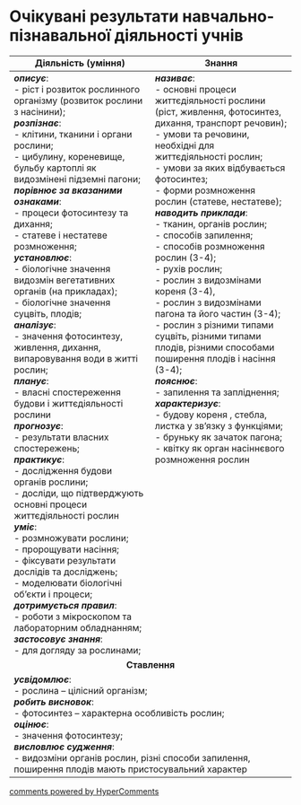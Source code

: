 <div id="hypercomments_widget" class="js-hypercomments-widget invisible"></div>

# Очікувані результати навчально-пізнавальної діяльності учнів

<table>
  <tr>
    <td width="50%" align="center"><b>Діяльність (уміння)</b></td>
    <td width="50%" align="center"><b>Знання</b></td>
  </tr>
<tbody>
  <tr>
<td width="50%" style="vertical-align:top !important;">
<b><i>описує</i></b>:<br>
- ріст і розвиток рослинного організму (розвиток рослини з насінини);<br>
<i><b>розпізнає</b></i>:<br>
- клітини, тканини і органи рослини;<br>
- цибулину, кореневище, бульбу картоплі як видозмінені підземні пагони;<br>
<b><i>порівнює за вказаними ознаками</i></b>:<br>
- процеси фотосинтезу та дихання;<br>
- статеве і нестатеве розмноження;<br>
<b><i>установлює</i></b>:<br>
- біологічне значення видозмін вегетативних органів (на прикладах);<br>
- біологічне значення суцвіть, плодів;<br>
<b><i>аналізує</i></b>:<br>
- значення фотосинтезу, живлення, дихання, випаровування води в житті рослин;<br>
<b><i>планує</i></b>:<br>
- власні спостереження будови і життєдіяльності рослини<br>
<i><b>прогнозує</b></i>:<br>
- результати власних спостережень;<br>
<b><i>практикує</i></b>: <br>
- дослідження будови органів рослини;<br>
- досліди, що підтверджують основні процеси життєдіяльності рослин<br>
<b><i>уміє</i></b>:<br>
- розмножувати рослини;<br>
- пророщувати насіння;<br>
- фіксувати результати дослідів та досліджень;<br>
- моделювати біологічні об’єкти і процеси;<br>
<i><b>дотримується правил</b></i>:<br>
- роботи з мікроскопом та лабораторним обладнанням;<br>
<i><b>застосовує знання</b></i>:<br>
- для догляду за рослинами;


</td>
<td width="50%" style="vertical-align:top !important;">
<b><i>називає</i></b>:<br>
- основні процеси життєдіяльності рослини (ріст, живлення, фотосинтез, дихання, транспорт речовин);<br>
- умови та речовини, необхідні для життєдіяльності рослин;<br>
- умови за яких відбувається фотосинтез;<br>
- форми розмноження рослин (статеве, нестатеве);<br>
<b><i>наводить приклади</i></b>:<br>
- тканин, органів рослин;<br>
- способів запилення;<br>
- способів розмноження рослин (3-4);<br>
- рухів рослин;<br>
- рослин з видозмінами кореня (3-4), <br>
- рослин з видозмінами пагона та його частин (3-4);<br>
- рослин з різними типами суцвіть, різними типами плодів, різними способами поширення плодів і насіння (3-4);<br>
<b><i>пояснює</i></b>:<br>
- запилення та запліднення;<br>
<b><i>характеризує</i></b>:<br>
- будову кореня , стебла, листка у зв’язку з функціями;<br>
- бруньку як зачаток пагона;<br>
- квітку як орган насіннєвого розмноження рослин<br>


</td>
  </tr>
    <tr>
<td align="center" colspan="2" width="100%" style="vertical-align:top !important;">
<b>Ставлення</b>
</td>
  </tr>
    <tr>
<td colspan="2" width="100%" style="vertical-align:top !important;">
<i><b>усвідомлює</b></i>:<br>
- рослина – цілісний організм;<br>
<i><b>робить висновок</b></i>: <br>
- фотосинтез – характерна особливість рослин;<br>
<i><b>оцінює</b></i>:<br>
- значення фотосинтезу;<br>
<b><i>висловлює судження</i></b>:<br>
- видозміни органів рослин, різні способи запилення, поширення плодів мають пристосувальний характер<br>

</td>
  </tr>
</table>

<div class="js-hypercomments-container">
<a href="http://hypercomments.com" class="hc-link" title="comments widget">comments powered by HyperComments</a>
</div>